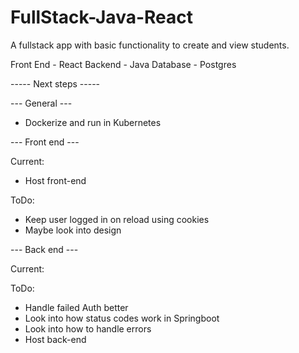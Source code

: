 # FullStack-Java-React

A fullstack app with basic functionality to create and view students.

Front End - React
Backend - Java
Database - Postgres

----- Next steps -----

--- General ---

- Dockerize and run in Kubernetes


--- Front end ---

Current:
- Host front-end

ToDo:
- Keep user logged in on reload using cookies
- Maybe look into design

--- Back end ---

Current:

ToDo:
- Handle failed Auth better
- Look into how status codes work in Springboot
- Look into how to handle errors
- Host back-end
